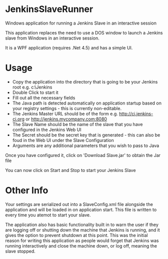 # JenkinsSlaveRunner
Windows application for running a Jenkins Slave in an interactive session

This application replaces the need to use a DOS window to launch a Jenkins slave from Windows in an interactive session. 

It is a WPF application (requires .Net 4.5) and has a simple UI.

Usage
=====
* Copy the application into the directory that is going to be your Jenkins root e.g. c:\Jenkins
* Double Click to start it
* Fill out all the necessary fields
 * The Java path is detected automatically on application startup based on your registry settings - this is currently non-editable.
 * The Jenkins Master URL should be of the form e.g. http://ci.jenkins-ci.org or http://jenkins.mycompany.com:8080
 * The Slave Name should be the name of the slave that you have configured in the Jenkins Web UI
 * The Secret should be the secret key that is generated - this can also be foud in the Web UI under the Slave Configuration
 * Arguments are any additional parameters that you wish to pass to Java

Once you have configured it, click on 'Download Slave.jar' to obtain the Jar file

You can now click on Start and Stop to start your Jenkins Slave

Other Info
==========
Your settings are serialized out into a SlaveConfig.xml file alongside the application and will be loaded in on application start.
This file is written to every time you atemot to start your slave.

The application also has basic functionality built in to warn the user if they are logging off or shutting down the machine that Jenkins is running, and it gives the option to prevent shutdown at this point.
This was the initial reason for writing this application as people would forget that Jenkins was running interactively and close the machine down, or log off, meaning the slave stopped.

